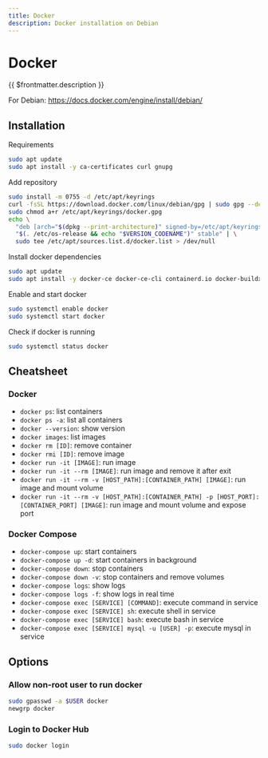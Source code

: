 ```yaml
---
title: Docker
description: Docker installation on Debian
---
```


# Docker

{{ $frontmatter.description }}

For Debian: <https://docs.docker.com/engine/install/debian/>

## Installation

Requirements

```sh
sudo apt update
sudo apt install -y ca-certificates curl gnupg
```

Add repository

```sh
sudo install -m 0755 -d /etc/apt/keyrings
curl -fsSL https://download.docker.com/linux/debian/gpg | sudo gpg --dearmor -o /etc/apt/keyrings/docker.gpg
sudo chmod a+r /etc/apt/keyrings/docker.gpg
echo \
  "deb [arch="$(dpkg --print-architecture)" signed-by=/etc/apt/keyrings/docker.gpg] https://download.docker.com/linux/debian \
  "$(. /etc/os-release && echo "$VERSION_CODENAME")" stable" | \
  sudo tee /etc/apt/sources.list.d/docker.list > /dev/null
```

Install docker dependencies

```sh
sudo apt update
sudo apt install -y docker-ce docker-ce-cli containerd.io docker-buildx-plugin docker-compose-plugin
```

Enable and start docker

```sh
sudo systemctl enable docker
sudo systemctl start docker
```

Check if docker is running

```sh
sudo systemctl status docker
```

## Cheatsheet

### Docker

- `docker ps`: list containers
- `docker ps -a`: list all containers
- `docker --version`: show version
- `docker images`: list images
- `docker rm [ID]`: remove container
- `docker rmi [ID]`: remove image
- `docker run -it [IMAGE]`: run image
- `docker run -it --rm [IMAGE]`: run image and remove it after exit
- `docker run -it --rm -v [HOST_PATH]:[CONTAINER_PATH] [IMAGE]`: run image and mount volume
- `docker run -it --rm -v [HOST_PATH]:[CONTAINER_PATH] -p [HOST_PORT]:[CONTAINER_PORT] [IMAGE]`: run image and mount volume and expose port

### Docker Compose

- `docker-compose up`: start containers
- `docker-compose up -d`: start containers in background
- `docker-compose down`: stop containers
- `docker-compose down -v`: stop containers and remove volumes
- `docker-compose logs`: show logs
- `docker-compose logs -f`: show logs in real time
- `docker-compose exec [SERVICE] [COMMAND]`: execute command in service
- `docker-compose exec [SERVICE] sh`: execute shell in service
- `docker-compose exec [SERVICE] bash`: execute bash in service
- `docker-compose exec [SERVICE] mysql -u [USER] -p`: execute mysql in service

## Options

### Allow non-root user to run docker

```sh
sudo gpasswd -a $USER docker
newgrp docker
```

### Login to Docker Hub

```sh
sudo docker login
```
